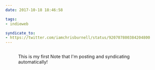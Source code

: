 ```yaml
---
date: 2017-10-18 18:46:58

tags:
- indieweb

syndicate_to:
- https://twitter.com/iamchrisburnell/status/920707800384204800
---
```


<figure>
    <a href="/static/funky.gif">
        <img src="/static/funky.gif" alt="">
    </a>
    <figcaption>
        <p>This is my first Note that I'm posting and syndicating automatically!</p>
    </figcaption>
</figure>
